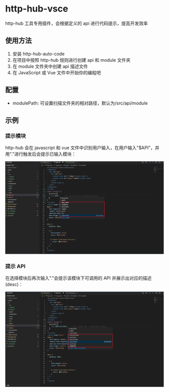 # http-hub-vsce

http-hub 工具专用插件，会根据定义的 api 进行代码提示，提高开发效率

## 使用方法

1. 安装 http-hub-auto-code
2. 在项目中按照 http-hub 规则进行创建 api 和 module 文件夹
3. 在 module 文件夹中创建 api 描述文件
4. 在 JavaScript 或 Vue 文件中开始你的编程吧

## 配置

- modulePath: 可设置扫描文件夹的相对路径，默认为/src/api/module

## 示例

### 提示模块

http-hub 会在 javascript 和 vue 文件中识别用户输入，在用户输入"$API"，并用"."进行触发后会提示已输入模块：

<img src="public/img/http-hub.png" />

### 提示 API

在选择模块后再次输入"."会提示该模块下可调用的 API 并展示出对应的描述(desc)：

<img src="public/img/http-hub2.png" />
